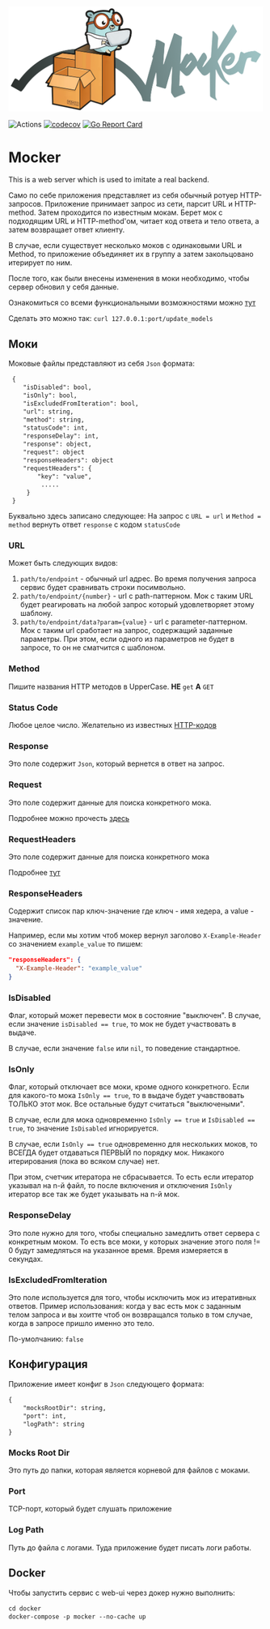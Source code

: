 <p align="center">
  <img src="logo.png">
</p>


![Actions](https://github.com/LastSprint/mocker/workflows/Build/badge.svg)
[![codecov](https://codecov.io/gh/LastSprint/mocker/branch/master/graph/badge.svg)](https://codecov.io/gh/LastSprint/mocker)
[![Go Report Card](https://goreportcard.com/badge/github.com/LastSprint/mocker)](https://goreportcard.com/report/github.com/LastSprint/mocker)

# Mocker

This is a web server which is used to imitate a real backend.

Само по себе приложения представляет из себя обычный ротуер HTTP-запросов. 
Приложение принимает запрос из сети, парсит URL и HTTP-method. Затем проходится по известным мокам. Берет мок с подходящим URL и HTTP-method'ом, читает код ответа и тело ответа, а затем возвращает ответ клиенту.

В случае, если существует несколько моков с одинаковыми URL и Method, то приложение объединяет их в группу а затем закольцовано итерирует по ним.

После того, как были внесены изменения в моки необходимо, чтобы сервер обновил у себя данные.

Ознакомиться со всеми функциональными возможностями можно [тут](docks/features.md)

Сделать это можно так: `curl 127.0.0.1:port/update_models`

## Моки

Моковые файлы представляют из себя `Json` формата:
```
 {
    "isDisabled": bool,
    "isOnly": bool,
    "isExcludedFromIteration": bool,
    "url": string,
    "method": string,
    "statusCode": int,
    "responseDelay": int,
    "response": object,
    "request": object
    "responseHeaders": object
    "requestHeaders": {
        "key": "value",
         .....
     }
 }
```

Буквально здесь записано следующее:
На запрос с `URL = url` и `Method = method` вернуть ответ `response` с кодом `statusCode`

### URL

Может быть следующих видов:

1. `path/to/endpoint` - обычный url адрес. Во время получения запроса сервис будет сравнивать строки посимвольно.
2. `path/to/endpoint/{number}` - url с path-паттерном. Мок с таким URL будет реагировать на любой запрос который удовлетворяет этому шаблону.
3. `path/to/endpoint/data?param={value}` - url c parameter-паттерном. Мок с таким url сработает на запрос, содержащий заданные параметры. При этом, если одного из параметров не будет в запросе, то он не сматчится с шаблоном.

### Method

Пишите названия HTTP методов в UpperCase. 
**НЕ** `get` **А**  `GET` 

### Status Code

Любое целое число. Желательно из известных [HTTP-кодов](https://ru.wikipedia.org/wiki/Список_кодов_состояния_HTTP)

### Response

Это поле содержит `Json`, который вернется в ответ на запрос. 

### Request

Это поле содержит данные для поиска конкретного мока. 

Подробнее можно прочесть [здесь](/docks/features.md/#cравнение-по-параметрам)

### RequestHeaders

Это поле содержит данные для поиска конкретного мока

Подробнее [тут](/docks/features.md/#сравнение-по-заголовкам)

### ResponseHeaders

Содержит список пар ключ-значение где ключ - имя хедера, а value - значение. 

Например, если мы хотим чтоб мокер вернул заголово `X-Example-Header` со значением `example_value` то пишем: 

```Json
"responseHeaders": {
  "X-Example-Header": "example_value"
}
```

### IsDisabled

Флаг, который может перевести мок в состояние "выключен". В случае, если значение `isDisabled == true`, то мок не будет участвовать в выдаче. 

В случае, если значение `false` или `nil`, то поведение стандартное.

### IsOnly

Флаг, который отключает все моки, кроме одного конкретного. Если для какого-то мока `IsOnly == true`, то в выдаче будет учавствовать ТОЛЬКО этот мок. Все остальные будут считаться "выключеными". 

В случае, если для мока одновременно `IsOnly == true` и `IsDisabled == true`, то значение `IsDisabled` игнорируется. 

В случае, если `IsOnly == true` одновременно для нескольких моков, то ВСЕГДА будет отдаваться ПЕРВЫЙ по порядку мок. Никакого итерирования (пока во всяком случае) нет. 

При этом, счетчик итератора не сбрасывается. То есть если итератор указывал на n-й файл, то после включения и отключения `IsOnly` итератор все так же будет указывать на n-й мок.

### ResponseDelay

Это поле нужно для того, чтобы специально замедлить ответ сервера с конкретным моком. То есть все моки, у которых значение этого поля != 0 будут замедляться на указанное время. Время измеряется в секундах. 

### IsExcludedFromIteration

Это поле используется для того, чтобы исключить мок из итеративных ответов. Пример использования: когда у вас есть мок с заданным телом запроса и вы хоитте чтоб он возвращался только в том случае, когда в запросе пришло именно это тело. 
 
По-умолчанию: `false`
 
## Конфигурация

Приложение имеет конфиг в `Json` следующего формата:
```
{
    "mocksRootDir": string,
    "port": int,
    "logPath": string
}
```

### Mocks Root Dir

Это путь до папки, которая является корневой для файлов с моками. 

### Port

TCP-порт, который будет слушать приложение

### Log Path

Путь до файла с логами. Туда приложение будет писать логи работы.

## Docker

Чтобы запустить сервис с web-ui через докер нужно выполнить:

```
cd docker
docker-compose -p mocker --no-cache up
```
